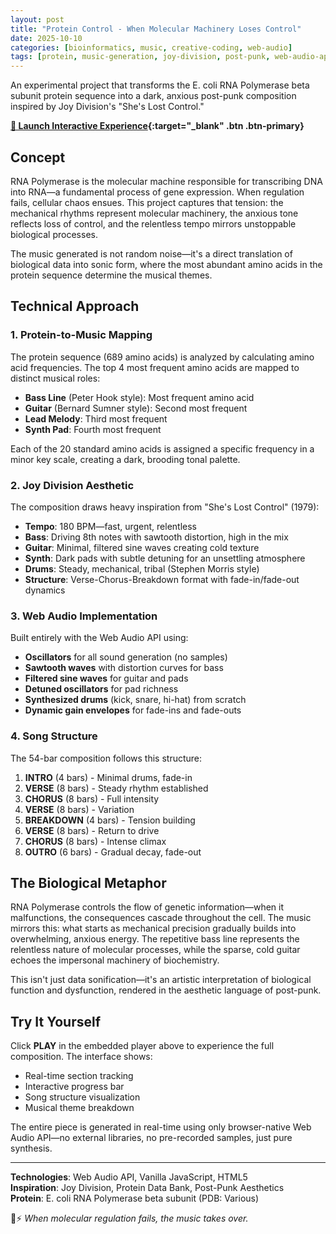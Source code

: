 ```yaml
---
layout: post
title: "Protein Control - When Molecular Machinery Loses Control"
date: 2025-10-10
categories: [bioinformatics, music, creative-coding, web-audio]
tags: [protein, music-generation, joy-division, post-punk, web-audio-api]
---
```


An experimental project that transforms the E. coli RNA Polymerase beta subunit protein sequence into a dark, anxious post-punk composition inspired by Joy Division's "She's Lost Control."

**[🎵 Launch Interactive Experience](/assets/protein-control.html){:target="_blank" .btn .btn-primary}**


## Concept

RNA Polymerase is the molecular machine responsible for transcribing DNA into RNA—a fundamental process of gene expression. When regulation fails, cellular chaos ensues. This project captures that tension: the mechanical rhythms represent molecular machinery, the anxious tone reflects loss of control, and the relentless tempo mirrors unstoppable biological processes.

The music generated is not random noise—it's a direct translation of biological data into sonic form, where the most abundant amino acids in the protein sequence determine the musical themes.

## Technical Approach

### 1. Protein-to-Music Mapping

The protein sequence (689 amino acids) is analyzed by calculating amino acid frequencies. The top 4 most frequent amino acids are mapped to distinct musical roles:

- **Bass Line** (Peter Hook style): Most frequent amino acid
- **Guitar** (Bernard Sumner style): Second most frequent
- **Lead Melody**: Third most frequent  
- **Synth Pad**: Fourth most frequent

Each of the 20 standard amino acids is assigned a specific frequency in a minor key scale, creating a dark, brooding tonal palette.

### 2. Joy Division Aesthetic

The composition draws heavy inspiration from "She's Lost Control" (1979):

- **Tempo**: 180 BPM—fast, urgent, relentless
- **Bass**: Driving 8th notes with sawtooth distortion, high in the mix
- **Guitar**: Minimal, filtered sine waves creating cold texture
- **Synth**: Dark pads with subtle detuning for an unsettling atmosphere
- **Drums**: Steady, mechanical, tribal (Stephen Morris style)
- **Structure**: Verse-Chorus-Breakdown format with fade-in/fade-out dynamics

### 3. Web Audio Implementation

Built entirely with the Web Audio API using:

- **Oscillators** for all sound generation (no samples)
- **Sawtooth waves** with distortion curves for bass
- **Filtered sine waves** for guitar and pads
- **Detuned oscillators** for pad richness
- **Synthesized drums** (kick, snare, hi-hat) from scratch
- **Dynamic gain envelopes** for fade-ins and fade-outs

### 4. Song Structure

The 54-bar composition follows this structure:

1. **INTRO** (4 bars) - Minimal drums, fade-in
2. **VERSE** (8 bars) - Steady rhythm established
3. **CHORUS** (8 bars) - Full intensity
4. **VERSE** (8 bars) - Variation
5. **BREAKDOWN** (4 bars) - Tension building
6. **VERSE** (8 bars) - Return to drive
7. **CHORUS** (8 bars) - Intense climax
8. **OUTRO** (6 bars) - Gradual decay, fade-out

## The Biological Metaphor

RNA Polymerase controls the flow of genetic information—when it malfunctions, the consequences cascade throughout the cell. The music mirrors this: what starts as mechanical precision gradually builds into overwhelming, anxious energy. The repetitive bass line represents the relentless nature of molecular processes, while the sparse, cold guitar echoes the impersonal machinery of biochemistry.

This isn't just data sonification—it's an artistic interpretation of biological function and dysfunction, rendered in the aesthetic language of post-punk.

## Try It Yourself

Click **PLAY** in the embedded player above to experience the full composition. The interface shows:

- Real-time section tracking
- Interactive progress bar
- Song structure visualization
- Musical theme breakdown

The entire piece is generated in real-time using only browser-native Web Audio API—no external libraries, no pre-recorded samples, just pure synthesis.

---

**Technologies**: Web Audio API, Vanilla JavaScript, HTML5  
**Inspiration**: Joy Division, Protein Data Bank, Post-Punk Aesthetics  
**Protein**: E. coli RNA Polymerase beta subunit (PDB: Various)

🧬⚡ *When molecular regulation fails, the music takes over.*
